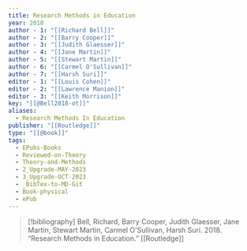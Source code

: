 ```yaml
---
title: Research Methods in Education
year: 2018
author - 1: "[[Richard Bell]]"
author - 2: "[[Barry Cooper]]"
author - 3: "[[Judith Glaesser]]"
author - 4: "[[Jane Martin]]"
author - 5: "[[Stewart Martin]]"
author - 6: "[[Carmel O'Sullivan]]"
author - 7: "[[Harsh Suri]]"
editor - 1: "[[Louis Cohen]]"
editor - 2: "[[Lawrence Manion]]"
editor - 3: "[[Keith Morrison]]"
key: "[[@Bell2018-ot]]"
aliases:
  - Research Methods In Education
publisher: "[[Routledge]]"
type: "[[@book]]"
tags:
  - EPubs-Books
  - Reviewed-on-Theory
  - Theory-and-Methods
  - 2_Upgrade-MAY-2023
  - 3_Upgrade-OCT-2023
  - _BibTex-to-MD-Git
  - Book-physical
  - ePub
---
```


> [!bibliography]
> Bell, Richard, Barry Cooper, Judith Glaesser, Jane Martin, Stewart Martin, Carmel O'Sullivan, Harsh Suri. 2018. “Research Methods in Education.” [[Routledge]]